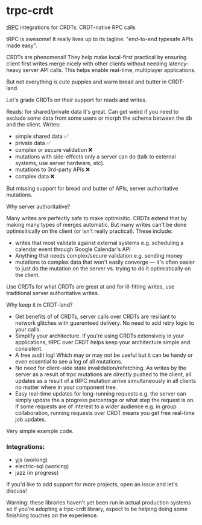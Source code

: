 # trpc-crdt

[tRPC](https://trpc.io/) integrations for CRDTs: CRDT-native RPC calls

tRPC is awesome! It really lives up to its tagline: "end-to-end typesafe APIs made easy".

CRDTs are phenomenal! They help make local-first practical by ensuring client first writes merge nicely with other clients without needing latency-heavy server API calls. This helps enable real-time, multiplayer applications.

But not everything is cute puppies and warm bread and butter in CRDT-land.

Let's grade CRDTs on their support for reads and writes.

Reads: for shared/private data it's great. Can get weird if you need to exclude some data from some users or morph the schema between the db and the client.
Writes:

- simple shared data ✅
- private data ✅
- complex or secure validation ❌
- mutations with side-effects only a server can do (talk to external systems, use server hardware, etc).
- mutations to 3rd-party APIs ❌
- complex data ❌

But missing support for bread and butter of APIs, server authoritative mutations.

Why server authoritative?

Many writes are perfectly safe to make optimisitic. CRDTs extend that by making many types of merges automatic. But many writes can't be done optimisitically on the client (or isn't really practical). These include:

- writes that most validate against external systems e.g. scheduling a calendar event through Google Calendar's API
- Anything that needs complex/secure validation e.g. sending money
- mutations to complex data that won't easily converge — it's often easier to just do the mutation on the server vs. trying to do it optimistically on the client.

Use CRDTs for what CRDTs are great at and for ill-fitting writes, use traditional server authoritative writes.

Why keep it in CRDT-land?

- Get benefits of of CRDTs, server calls over CRDTs are resiliant to network glitches with guerenteed delivery. No need to add retry logic to your calls.
- Simplify your architecture. If you're using CRDTs extensively in your applications, tRPC over CRDT helps keep your architecture simple and consistent.
- A free audit log! Which may or may not be useful but it can be  handy or even essential to see a log of all mutations.
- No need for client-side state invalidation/refetching. As writes by the server as a result of trpc mutations are directly pushed to the client, all updates as a result of a tRPC mutation arrive simultaneously in all clients no matter where in your component tree.
- Easy real-time updates for long-running requests e.g. the server can simply update the a progress percentage or what step the request is on. If some requests are of interest to a wider audience e.g. in group collaboration, running requests over CRDT means you get free real-time job updates.

Very simple example code.

### Integrations:
- yjs (working)
- electric-sql (working)
- jazz (in progress)

If you'd like to add support for more projects, open an issue and let's discuss!

Warning: these libraries haven't yet been run in actual production systems so if you're adopting a trpc-crdt library, expect to be helping doing some finishiing touches on the experience.
